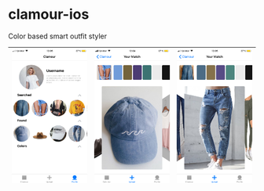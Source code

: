 # clamour-ios
Color based smart outfit styler

![Main page](https://github.com/clamour-project/clamour-ios/blob/master/Clamour/Sample/1.PNG?raw=true)       |  ![Matcher](https://github.com/clamour-project/clamour-ios/blob/master/Clamour/Sample/2.PNG?raw=true)       |  ![Matcher](https://github.com/clamour-project/clamour-ios/blob/master/Clamour/Sample/3.PNG?raw=true)
:-------------------------:|:-------------------------:|:-------------------------:

